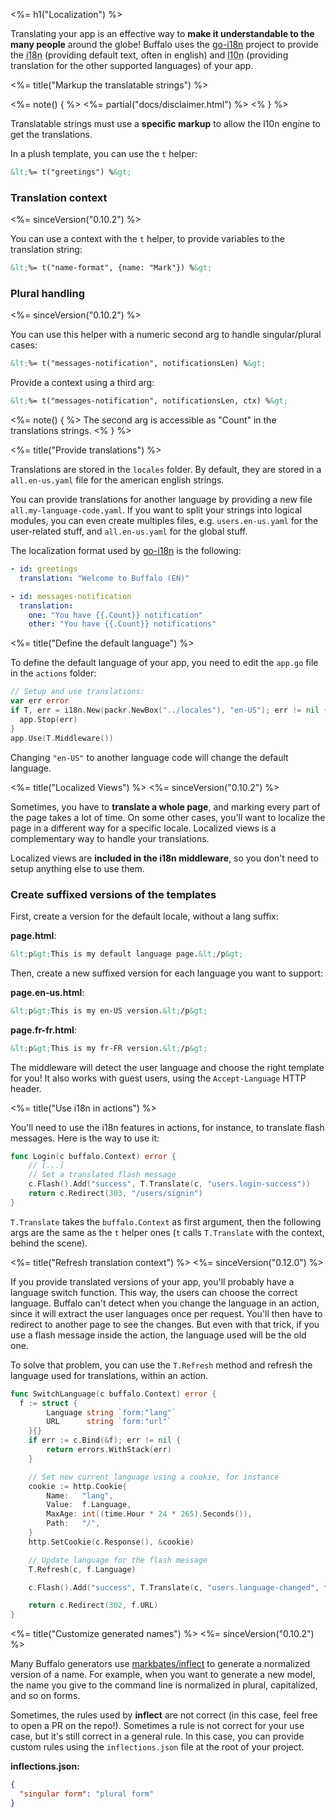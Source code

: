 <%= h1("Localization") %>

Translating your app is an effective way to **make it understandable to the many people** around the globe! Buffalo uses the [go-i18n](https://github.com/nicksnyder/go-i18n) project to provide the <abbr title="internationalization">i18n</abbr> (providing default text, often in english) and <abbr title="localization">l10n</abbr> (providing translation for the other supported languages) of your app.

<%= title("Markup the translatable strings") %>

<%= note() { %>
<%= partial("docs/disclaimer.html") %>
<% } %>

Translatable strings must use a **specific markup** to allow the l10n engine to get the translations.

In a plush template, you can use the `t` helper:

```html
&lt;%= t("greetings") %&gt;
```

### Translation context
<%= sinceVersion("0.10.2") %>

You can use a context with the `t` helper, to provide variables to the translation string:

```html
&lt;%= t("name-format", {name: "Mark"}) %&gt;
```

### Plural handling
<%= sinceVersion("0.10.2") %>

You can use this helper with a numeric second arg to handle singular/plural cases:

```html
&lt;%= t("messages-notification", notificationsLen) %&gt;
```

Provide a context using a third arg:

```html
&lt;%= t("messages-notification", notificationsLen, ctx) %&gt;
```

<%= note() { %>
The second arg is accessible as "Count" in the translations strings.
<% } %>

<%= title("Provide translations") %>

Translations are stored in the `locales` folder. By default, they are stored in a `all.en-us.yaml` file for the american english strings.

You can provide translations for another language by providing a new file `all.my-language-code.yaml`. If you want to split your strings into logical modules, you can even create multiples files, e.g. `users.en-us.yaml` for the user-related stuff, and `all.en-us.yaml` for the global stuff.

The localization format used by [go-i18n](https://github.com/nicksnyder/go-i18n) is the following:

```yaml
- id: greetings
  translation: "Welcome to Buffalo (EN)"

- id: messages-notification
  translation:
    one: "You have {{.Count}} notification"
    other: "You have {{.Count}} notifications"
```

<%= title("Define the default language") %>

To define the default language of your app, you need to edit the `app.go` file in the `actions` folder:

```go
// Setup and use translations:
var err error
if T, err = i18n.New(packr.NewBox("../locales"), "en-US"); err != nil {
  app.Stop(err)
}
app.Use(T.Middleware())
```

Changing `"en-US"` to another language code will change the default language.

<%= title("Localized Views") %>
<%= sinceVersion("0.10.2") %>

Sometimes, you have to **translate a whole page**, and marking every part of the page takes a lot of time. On some other cases, you'll want to localize the page in a different way for a specific locale. Localized views is a complementary way to handle your translations.

Localized views are **included in the i18n middleware**, so you don't need to setup anything else to use them.

### Create suffixed versions of the templates

First, create a version for the default locale, without a lang suffix:

**page.html**:
```html
&lt;p&gt;This is my default language page.&lt;/p&gt;
```

Then, create a new suffixed version for each language you want to support:

**page.en-us.html**:
```html
&lt;p&gt;This is my en-US version.&lt;/p&gt;
```

**page.fr-fr.html**:
```html
&lt;p&gt;This is my fr-FR version.&lt;/p&gt;
```

The middleware will detect the user language and choose the right template for you! It also works with guest users, using the `Accept-Language` HTTP header.

<%= title("Use i18n in actions") %>

You'll need to use the i18n features in actions, for instance, to translate flash messages. Here is the way to use it:

``` go
func Login(c buffalo.Context) error {
	// [...]
	// Set a translated flash message
	c.Flash().Add("success", T.Translate(c, "users.login-success"))
	return c.Redirect(303, "/users/signin")
}
```

`T.Translate` takes the `buffalo.Context` as first argument, then the following args are the same as the `t` helper ones (`t` calls `T.Translate` with the context, behind the scene).

<%= title("Refresh translation context") %>
<%= sinceVersion("0.12.0") %>

If you provide translated versions of your app, you'll probably have a language switch function. This way, the users can choose the correct language.
Buffalo can't detect when you change the language in an action, since it will extract the user languages once per request. You'll then have to redirect to another page to see the changes. But even with that trick, if you use a flash message inside the action, the language used will be the old one.

To solve that problem, you can use the `T.Refresh` method and refresh the language used for translations, within an action.

```go
func SwitchLanguage(c buffalo.Context) error {
  f := struct {
		Language string `form:"lang"`
		URL      string `form:"url"`
	}{}
	if err := c.Bind(&f); err != nil {
		return errors.WithStack(err)
	}

	// Set new current language using a cookie, for instance
	cookie := http.Cookie{
		Name:   "lang",
		Value:  f.Language,
		MaxAge: int((time.Hour * 24 * 265).Seconds()),
		Path:   "/",
	}
	http.SetCookie(c.Response(), &cookie)

	// Update language for the flash message
	T.Refresh(c, f.Language)

	c.Flash().Add("success", T.Translate(c, "users.language-changed", f))

	return c.Redirect(302, f.URL)
}
```

<%= title("Customize generated names") %>
<%= sinceVersion("0.10.2") %>

Many Buffalo generators use [markbates/inflect](https://github.com/markbates/inflect) to generate a normalized version of a name. For example, when you want to generate a new model, the name you give to the command line is normalized in plural, capitalized, and so on forms.

Sometimes, the rules used by **inflect** are not correct (in this case, feel free to open a PR on the repo!). Sometimes a rule is not correct for your use case, but it's still correct in a general rule. In this case, you can provide custom rules using the `inflections.json` file at the root of your project.

**inflections.json:**
```json
{
  "singular form": "plural form"
}
```
